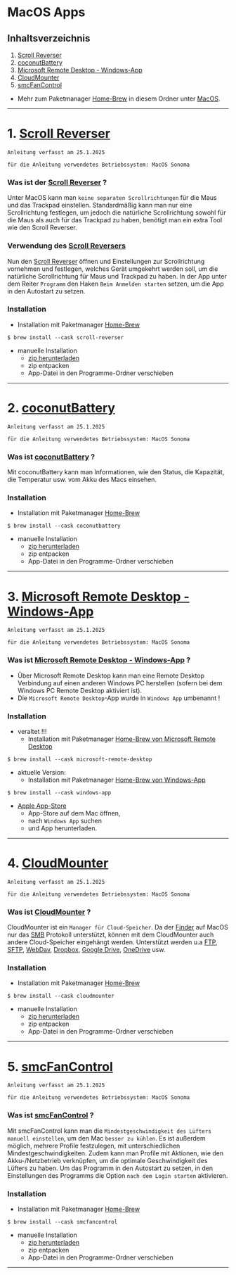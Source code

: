 # MacOS Apps

## Inhaltsverzeichnis
1. [Scroll Reverser](https://pilotmoon.com/scrollreverser/)
2. [coconutBattery](https://coconut-flavour.com/coconutbattery/)
3. [Microsoft Remote Desktop - Windows-App](https://apps.apple.com/ch/app/windows-app/id1295203466?mt=12)
4. [CloudMounter](https://cloudmounter.net/de/)
5. [smcFanControl](https://github.com/hholtmann/smcFanControl)


- Mehr zum Paketmanager [Home-Brew](https://brew.sh/) in diesem Ordner unter [MacOS](https://github.com/replay45/Windows-Apple-und-Android/tree/main/Apple).


---------------------------------------------------------------------------------------------------------------------------------------


# 1. [Scroll Reverser](https://pilotmoon.com/scrollreverser/)

`Anleitung verfasst am 25.1.2025`

`für die Anleitung verwendetes Betriebssystem: MacOS Sonoma`

### Was ist der [Scroll Reverser](https://pilotmoon.com/scrollreverser/) ?
Unter MacOS kann man `keine separaten Scrollrichtungen` für die Maus und das Trackpad einstellen.
Standardmäßig kann man nur eine Scrollrichtung festlegen, um jedoch die natürliche Scrollrichtung sowohl für die Maus als auch für das Trackpad zu haben, benötigt man ein extra Tool wie den Scroll Reverser.


### Verwendung des [Scroll Reversers](https://pilotmoon.com/scrollreverser/)
Nun den [Scroll Reverser](https://pilotmoon.com/scrollreverser/) öffnen und Einstellungen zur Scrollrichtung vornehmen und festlegen, welches Gerät umgekehrt werden soll, um die natürliche Scrollrichtung für Maus und Trackpad zu haben.
In der App unter dem Reiter `Programm` den Haken `Beim Anmelden starten` setzen, um die App in den Autostart zu setzen.


### Installation
- Installation mit Paketmanager [Home-Brew](https://formulae.brew.sh/cask/scroll-reverser)
```
$ brew install --cask scroll-reverser
```

- manuelle Installation
	- [zip herunterladen](https://pilotmoon.com/scrollreverser/)
	- zip entpacken
	- App-Datei in den Programme-Ordner verschieben


---------------------------------------------------------------------------------------------------------------------------------------


# 2. [coconutBattery](https://coconut-flavour.com/coconutbattery/)

`Anleitung verfasst am 25.1.2025`

`für die Anleitung verwendetes Betriebssystem: MacOS Sonoma`

### Was ist [coconutBattery](https://coconut-flavour.com/coconutbattery/) ?
Mit coconutBattery kann man Informationen, wie den Status, die Kapazität, die Temperatur usw. vom Akku des Macs einsehen.

### Installation
- Installation mit Paketmanager [Home-Brew](https://formulae.brew.sh/cask/coconutbattery)
```
$ brew install --cask coconutbattery
```

- manuelle Installation
	- [zip herunterladen](https://coconut-flavour.com/coconutbattery/)
	- zip entpacken
	- App-Datei in den Programme-Ordner verschieben


---------------------------------------------------------------------------------------------------------------------------------------


# 3. [Microsoft Remote Desktop - Windows-App](https://apps.apple.com/ch/app/windows-app/id1295203466?mt=12)

`Anleitung verfasst am 25.1.2025`

`für die Anleitung verwendetes Betriebssystem: MacOS Sonoma`

### Was ist [Microsoft Remote Desktop - Windows-App](https://apps.apple.com/ch/app/windows-app/id1295203466?mt=12) ?
- Über Microsoft Remote Desktop kann man eine Remote Desktop Verbindung auf einen anderen Windows PC herstellen (sofern bei dem Windows PC Remote Desktop aktiviert ist).
- Die `Microsoft Remote Desktop`-App wurde in `Windows App` umbenannt !

### Installation
- veraltet !!!
	- Installation mit Paketmanager [Home-Brew von Microsoft Remote Desktop](https://formulae.brew.sh/cask/microsoft-remote-desktop)
```
$ brew install --cask microsoft-remote-desktop
```

- aktuelle Version:
	- Installation mit Paketmanager [Home-Brew von Windows-App](https://formulae.brew.sh/cask/windows-app)
```
$ brew install --cask windows-app
```

- [Apple App-Store](https://apps.apple.com/ch/app/windows-app/id1295203466?mt=12)
	- App-Store auf dem Mac öffnen,
	- nach `Windows App` suchen
	- und App herunterladen.


---------------------------------------------------------------------------------------------------------------------------------------


# 4. [CloudMounter](https://cloudmounter.net/de/)

`Anleitung verfasst am 25.1.2025`

`für die Anleitung verwendetes Betriebssystem: MacOS Sonoma`

### Was ist [CloudMounter](https://cloudmounter.net/de/) ?
CloudMounter ist ein `Manager für Cloud-Speicher`.
Da der [Finder](https://de.wikipedia.org/wiki/Finder_(Mac)) auf MacOS nur das [SMB](https://de.wikipedia.org/wiki/Server_Message_Block) Protokoll unterstützt, können mit dem CloudMounter auch andere Cloud-Speicher eingehängt werden.
Unterstützt werden u.a [FTP](https://de.wikipedia.org/wiki/File_Transfer_Protocol), [SFTP](https://de.wikipedia.org/wiki/SSH_File_Transfer_Protocol), [WebDav](https://de.wikipedia.org/wiki/WebDAV), [Dropbox](https://de.wikipedia.org/wiki/Dropbox), [Google Drive](https://de.wikipedia.org/wiki/Google_Drive), [OneDrive](https://de.wikipedia.org/wiki/Microsoft_OneDrive) usw.

### Installation
- Installation mit Paketmanager [Home-Brew](https://formulae.brew.sh/cask/cloudmounter)
```
$ brew install --cask cloudmounter
```

- manuelle Installation
	- [zip herunterladen](https://cloudmounter.net/de/)
	- zip entpacken
	- App-Datei in den Programme-Ordner verschieben


---------------------------------------------------------------------------------------------------------------------------------------


# 5. [smcFanControl](https://github.com/hholtmann/smcFanControl)

`Anleitung verfasst am 25.1.2025`

`für die Anleitung verwendetes Betriebssystem: MacOS Sonoma`

### Was ist [smcFanControl](https://github.com/hholtmann/smcFanControl) ?
Mit smcFanControl kann man die `Mindestgeschwindigkeit des Lüfters manuell einstellen`, um den Mac `besser zu kühlen`.
Es ist außerdem möglich, mehrere Profile festzulegen, mit unterschiedlichen Mindestgeschwindigkeiten.
Zudem kann man Profile mit Aktionen, wie den Akku-/Netzbetrieb verknüpfen, um die optimale Geschwindigkeit des Lüfters zu haben.
Um das Programm in den Autostart zu setzen, in den Einstellungen des Programms die Option `nach dem Login starten` aktivieren.

### Installation
- Installation mit Paketmanager [Home-Brew](https://formulae.brew.sh/cask/smcfancontrol)
```
$ brew install --cask smcfancontrol
```

- manuelle Installation
	- [zip herunterladen](https://www.eidac.de/)
	- zip entpacken
	- App-Datei in den Programme-Ordner verschieben


---------------------------------------------------------------------------------------------------------------------------------------

